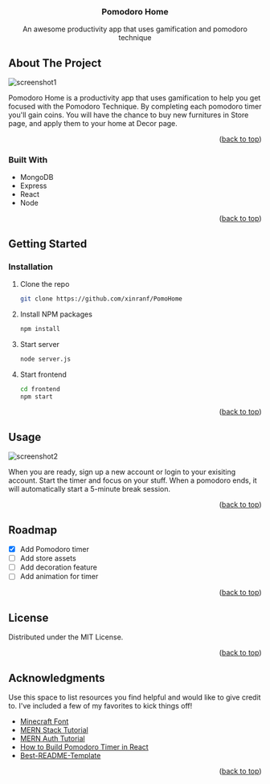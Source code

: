 

<!-- PROJECT LOGO -->
<br />
<div align="center">

  <h3 align="center">Pomodoro Home</h3>

  <p align="center">
    An awesome productivity app that uses gamification and pomodoro technique 
    <br />

  </p>
</div>



<!-- ABOUT THE PROJECT -->
## About The Project

![screenshot1](https://live.staticflickr.com/65535/52402978583_fe2c8cb904_o.png)


Pomodoro Home is a productivity app that uses gamification to help you get focused with the Pomodoro Technique. By completing each pomodoro timer you'll gain coins. You will have the chance to buy new furnitures in Store page, and apply them to your home at Decor page.

<p align="right">(<a href="#readme-top">back to top</a>)</p>


### Built With

* MongoDB
* Express
* React
* Node

<p align="right">(<a href="#readme-top">back to top</a>)</p>


<!-- GETTING STARTED -->
## Getting Started

### Installation

1. Clone the repo
   ```sh
   git clone https://github.com/xinranf/PomoHome
   ```
2. Install NPM packages
   ```sh
   npm install
   ```
3. Start server
   ```sh
   node server.js
   ```
4. Start frontend
   ```sh
   cd frontend
   npm start
   ```

<p align="right">(<a href="#readme-top">back to top</a>)</p>



<!-- USAGE EXAMPLES -->
## Usage

![screenshot2](https://live.staticflickr.com/65535/52402912380_2d847abbc4_o.jpg)

When you are ready, sign up a new account or login to your exisiting account. Start the timer and focus on your stuff. When a pomodoro ends, it will automatically start a 5-minute break session.

<p align="right">(<a href="#readme-top">back to top</a>)</p>



<!-- ROADMAP -->
## Roadmap

- [x] Add Pomodoro timer
- [ ] Add store assets
- [ ] Add decoration feature
- [ ] Add animation for timer

<p align="right">(<a href="#readme-top">back to top</a>)</p>





<!-- LICENSE -->
## License

Distributed under the MIT License. 

<p align="right">(<a href="#readme-top">back to top</a>)</p>



<!-- ACKNOWLEDGMENTS -->
## Acknowledgments

Use this space to list resources you find helpful and would like to give credit to. I've included a few of my favorites to kick things off!

* [Minecraft Font](https://www.dafont.com/minecraft.font)
* [MERN Stack Tutorial](https://www.youtube.com/watch?v=98BzS5Oz5E4&list=PL4cUxeGkcC9iJ_KkrkBZWZRHVwnzLIoUE)
* [MERN Auth Tutorial](https://www.youtube.com/watch?v=WsRBmwNkv3Q&list=PL4cUxeGkcC9g8OhpOZxNdhXggFz2lOuCT)
* [How to Build Pomodoro Timer in React](https://www.youtube.com/watch?v=9z1qBcFwdXg)
* [Best-README-Template](https://github.com/othneildrew/Best-README-Template)

<p align="right">(<a href="#readme-top">back to top</a>)</p>


